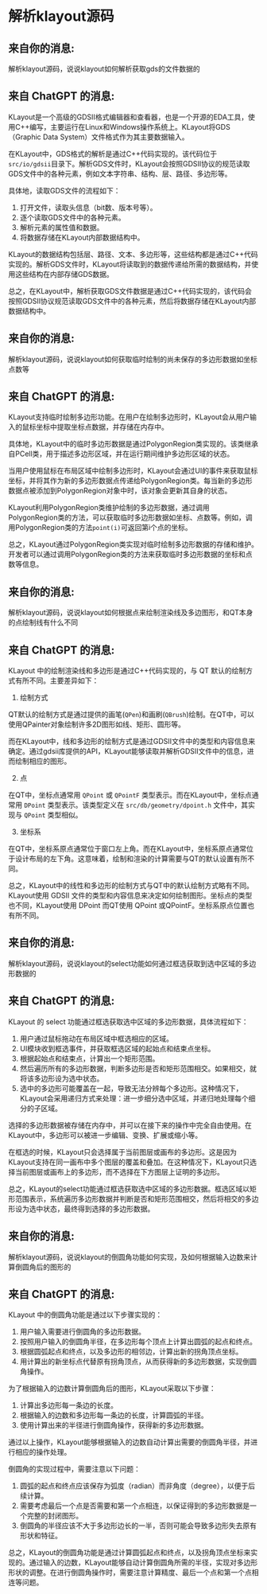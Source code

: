 # 解析klayout源码

## 来自你的消息:
解析klayout源码，说说klayout如何解析获取gds的文件数据的

## 来自 ChatGPT 的消息:
KLayout是一个高级的GDSII格式编辑器和查看器，也是一个开源的EDA工具，使用C++编写，主要运行在Linux和Windows操作系统上。KLayout将GDS（Graphic Data System）文件格式作为其主要数据输入。

在KLayout中，GDS格式的解析是通过C++代码实现的。该代码位于`src/io/gdsii`目录下。解析GDS文件时，KLayout会按照GDSII协议的规范读取GDS文件中的各种元素，例如文本字符串、结构、层、路径、多边形等。

具体地，读取GDS文件的流程如下：

1. 打开文件，读取头信息（bit数、版本号等）。
2. 逐个读取GDS文件中的各种元素。
3. 解析元素的属性值和数据。
4. 将数据存储在KLayout内部数据结构中。

KLayout的数据结构包括层、路径、文本、多边形等，这些结构都是通过C++代码实现的。解析GDS文件时，KLayout将读取到的数据传递给所需的数据结构，并使用这些结构在内部存储GDS数据。

总之，在KLayout中，解析获取GDS文件数据是通过C++代码实现的，该代码会按照GDSII协议规范读取GDS文件中的各种元素，然后将数据存储在KLayout内部数据结构中。

## 来自你的消息:
解析klayout源码，说说klayout如何获取临时绘制的尚未保存的多边形数据如坐标 点数等

## 来自 ChatGPT 的消息:
KLayout支持临时绘制多边形功能。在用户在绘制多边形时，KLayout会从用户输入的鼠标坐标中提取坐标点数据，并存储在内存中。

具体地，KLayout中的临时多边形数据是通过PolygonRegion类实现的。该类继承自PCell类，用于描述多边形区域，并在运行期间维护多边形区域的状态。

当用户使用鼠标在布局区域中绘制多边形时，KLayout会通过UI的事件来获取鼠标坐标，并将其作为新的多边形数据点传递给PolygonRegion类。每当新的多边形数据点被添加到PolygonRegion对象中时，该对象会更新其自身的状态。

KLayout利用PolygonRegion类维护绘制的多边形数据，通过调用PolygonRegion类的方法，可以获取临时多边形数据如坐标、点数等。例如，调用PolygonRegion类的方法`point(i)`可返回第i个点的坐标。

总之，KLayout通过PolygonRegion类实现对临时绘制多边形数据的存储和维护。开发者可以通过调用PolygonRegion类的方法来获取临时多边形数据的坐标和点数等信息。

## 来自你的消息:
解析klayout源码，说说klayout如何根据点来绘制渲染线及多边图形，和QT本身的点绘制线有什么不同

## 来自 ChatGPT 的消息:
KLayout 中的绘制渲染线和多边形是通过C++代码实现的，与 QT 默认的绘制方式有所不同。主要差异如下：

1. 绘制方式

QT默认的绘制方式是通过提供的画笔(`QPen`)和画刷(`QBrush`)绘制。在QT中，可以使用QPainter对象绘制许多2D图形如线、矩形、圆形等。

而在KLayout中，线和多边形的绘制方式是通过GDSII文件中的类型和内容信息来确定。通过gdsii库提供的API，KLayout能够读取并解析GDSII文件中的信息，进而绘制相应的图形。

2. 点

在QT中，坐标点通常用 `QPoint` 或 `QPointF` 类型表示。而在KLayout中，坐标点通常用 `DPoint` 类型表示。该类型定义在 `src/db/geometry/dpoint.h` 文件中，其实现与 `QPoint` 类型相似。

3. 坐标系

在QT中，坐标系原点通常位于窗口左上角。而在KLayout中，坐标系原点通常位于设计布局的左下角。这意味着，绘制和渲染的计算需要与QT的默认设置有所不同。

总之，KLayout中的线性和多边形的绘制方式与QT中的默认绘制方式略有不同。KLayout使用 GDSII 文件的类型和内容信息来决定如何绘制图形。坐标点的类型也不同，KLayout使用 DPoint 而QT使用 QPoint 或QPointF。坐标系原点位置也有所不同。

## 来自你的消息:
解析klayout源码，说说klayout的select功能如何通过框选获取到选中区域的多边形数据的

## 来自 ChatGPT 的消息:
KLayout 的 select 功能通过框选获取选中区域的多边形数据，具体流程如下：

1. 用户通过鼠标拖动在布局区域中框选相应的区域。
2. UI模块收到框选事件，并获取框选区域的起始点和结束点坐标。
3. 根据起始点和结束点，计算出一个矩形范围。
4. 然后遍历所有的多边形数据，判断多边形是否和矩形范围相交。如果相交，就将该多边形设为选中状态。
5. 选中的多边形可能覆盖在一起，导致无法分辨每个多边形。这种情况下，KLayout会采用递归方式来处理：进一步细分选中区域，并递归地处理每个细分的子区域。

选择的多边形数据被存储在内存中，并可以在接下来的操作中完全自由使用。在KLayout中，多边形可以被进一步编辑、变换、扩展或缩小等。

在框选的时候，KLayout只会选择属于当前图层或画布的多边形。这是因为KLayout支持在同一画布中多个图层的覆盖和叠加。在这种情况下，KLayout只选择当前图层或画布上的多边形，而不选择在下方图层上证明的多边形。

总之，KLayout的select功能通过框选获取选中区域的多边形数据。框选区域以矩形范围表示，系统遍历多边形数据并判断是否和矩形范围相交，然后将相交的多边形设为选中状态，最终得到选择的多边形数据。

## 来自你的消息:
解析klayout源码，说说klayout的倒圆角功能如何实现，及如何根据输入边数来计算倒圆角后的图形的

## 来自 ChatGPT 的消息:
KLayout 中的倒圆角功能是通过以下步骤实现的：

1. 用户输入需要进行倒圆角的多边形数据。
2. 按照用户输入的倒圆角半径，在多边形每个顶点上计算出圆弧的起点和终点。
3. 根据圆弧起点和终点，以及多边形的相邻边，计算出新的拐角顶点坐标。
4. 用计算出的新坐标点代替原有拐角顶点，从而获得新的多边形数据，实现倒圆角操作。

为了根据输入的边数计算倒圆角后的图形，KLayout采取以下步骤：

1. 计算出多边形每一条边的长度。
2. 根据输入的边数和多边形每一条边的长度，计算圆弧的半径。
3. 使用计算出来的半径进行倒圆角操作，获得新的多边形数据。

通过以上操作，KLayout能够根据输入的边数自动计算出需要的倒圆角半径，并进行相应的操作处理。

倒圆角的实现过程中，需要注意以下问题：

1. 圆弧的起点和终点应该保存为弧度（radian）而非角度（degree），以便于后续计算。
2. 需要考虑最后一个点是否需要和第一个点相连，以保证得到的多边形数据是一个完整的封闭图形。
3. 倒圆角的半径应该不大于多边形边长的一半，否则可能会导致多边形失去原有形状和特征。

总之，KLayout的倒圆角功能是通过计算圆弧起点和终点，以及拐角顶点坐标来实现的。通过输入的边数，KLayout能够自动计算倒圆角所需的半径，实现对多边形形状的调整。在进行倒圆角操作时，需要注意计算精度、最后一个点和第一个点相连等问题。